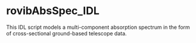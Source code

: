 # rovibAbsSpec_IDL
This IDL script models a multi-component absorption spectrum in the form of cross-sectional ground-based telescope data.
